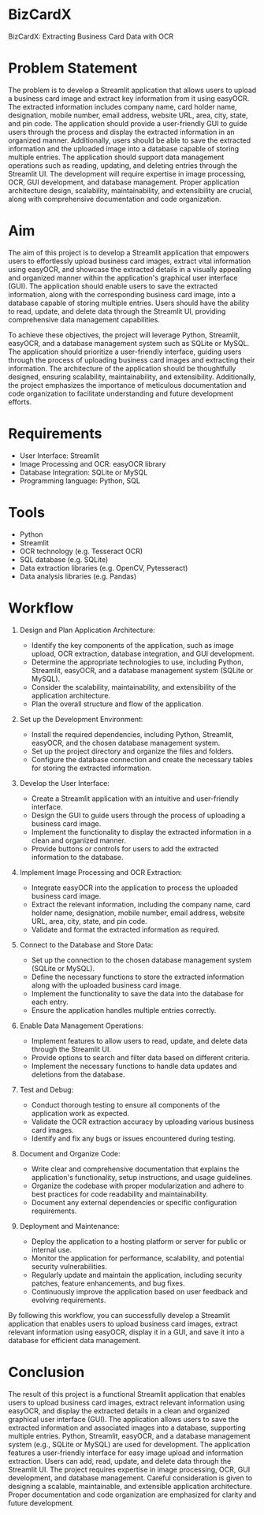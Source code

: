 # BizCardX
BizCardX: Extracting Business Card Data with OCR

# Problem Statement
The problem is to develop a Streamlit application that allows users to upload a business card image and extract key information from it using easyOCR. The extracted information includes company name, card holder name, designation, mobile number, email address, website URL, area, city, state, and pin code. The application should provide a user-friendly GUI to guide users through the process and display the extracted information in an organized manner. Additionally, users should be able to save the extracted information and the uploaded image into a database capable of storing multiple entries. The application should support data management operations such as reading, updating, and deleting entries through the Streamlit UI. The development will require expertise in image processing, OCR, GUI development, and database management. Proper application architecture design, scalability, maintainability, and extensibility are crucial, along with comprehensive documentation and code organization.

# Aim
The aim of this project is to develop a Streamlit application that empowers users to effortlessly upload business card images, extract vital information using easyOCR, and showcase the extracted details in a visually appealing and organized manner within the application's graphical user interface (GUI). The application should enable users to save the extracted information, along with the corresponding business card image, into a database capable of storing multiple entries. Users should have the ability to read, update, and delete data through the Streamlit UI, providing comprehensive data management capabilities.

To achieve these objectives, the project will leverage Python, Streamlit, easyOCR, and a database management system such as SQLite or MySQL. The application should prioritize a user-friendly interface, guiding users through the process of uploading business card images and extracting their information. The architecture of the application should be thoughtfully designed, ensuring scalability, maintainability, and extensibility. Additionally, the project emphasizes the importance of meticulous documentation and code organization to facilitate understanding and future development efforts.

# Requirements
* User Interface: Streamlit
* Image Processing and OCR: easyOCR library
* Database Integration: SQLite or MySQL
* Programming language: Python, SQL
  
# Tools
* Python
* Streamlit
* OCR technology (e.g. Tesseract OCR)
* SQL database (e.g. SQLite)
* Data extraction libraries (e.g. OpenCV, Pytesseract)
* Data analysis libraries (e.g. Pandas)

# Workflow
1. Design and Plan Application Architecture:
   - Identify the key components of the application, such as image upload, OCR extraction, database integration, and GUI development.
   - Determine the appropriate technologies to use, including Python, Streamlit, easyOCR, and a database management system (SQLite or MySQL).
   - Consider the scalability, maintainability, and extensibility of the application architecture.
   - Plan the overall structure and flow of the application.

2. Set up the Development Environment:
   - Install the required dependencies, including Python, Streamlit, easyOCR, and the chosen database management system.
   - Set up the project directory and organize the files and folders.
   - Configure the database connection and create the necessary tables for storing the extracted information.

3. Develop the User Interface:
   - Create a Streamlit application with an intuitive and user-friendly interface.
   - Design the GUI to guide users through the process of uploading a business card image.
   - Implement the functionality to display the extracted information in a clean and organized manner.
   - Provide buttons or controls for users to add the extracted information to the database.

4. Implement Image Processing and OCR Extraction:
   - Integrate easyOCR into the application to process the uploaded business card image.
   - Extract the relevant information, including the company name, card holder name, designation, mobile number, email address, website URL, area, city, state, and pin code.
   - Validate and format the extracted information as required.

5. Connect to the Database and Store Data:
   - Set up the connection to the chosen database management system (SQLite or MySQL).
   - Define the necessary functions to store the extracted information along with the uploaded business card image.
   - Implement the functionality to save the data into the database for each entry.
   - Ensure the application handles multiple entries correctly.

6. Enable Data Management Operations:
   - Implement features to allow users to read, update, and delete data through the Streamlit UI.
   - Provide options to search and filter data based on different criteria.
   - Implement the necessary functions to handle data updates and deletions from the database.

7. Test and Debug:
   - Conduct thorough testing to ensure all components of the application work as expected.
   - Validate the OCR extraction accuracy by uploading various business card images.
   - Identify and fix any bugs or issues encountered during testing.
   
8. Document and Organize Code:
   - Write clear and comprehensive documentation that explains the application's functionality, setup instructions, and usage guidelines.
   - Organize the codebase with proper modularization and adhere to best practices for code readability and maintainability.
   - Document any external dependencies or specific configuration requirements.

9. Deployment and Maintenance:
   - Deploy the application to a hosting platform or server for public or internal use.
   - Monitor the application for performance, scalability, and potential security vulnerabilities.
   - Regularly update and maintain the application, including security patches, feature enhancements, and bug fixes.
   - Continuously improve the application based on user feedback and evolving requirements.

By following this workflow, you can successfully develop a Streamlit application that enables users to upload business card images, extract relevant information using easyOCR, display it in a GUI, and save it into a database for efficient data management.

# Conclusion
The result of this project is a functional Streamlit application that enables users to upload business card images, extract relevant information using easyOCR, and display the extracted details in a clean and organized graphical user interface (GUI). The application allows users to save the extracted information and associated images into a database, supporting multiple entries. Python, Streamlit, easyOCR, and a database management system (e.g., SQLite or MySQL) are used for development. The application features a user-friendly interface for easy image upload and information extraction. Users can add, read, update, and delete data through the Streamlit UI. The project requires expertise in image processing, OCR, GUI development, and database management. Careful consideration is given to designing a scalable, maintainable, and extensible application architecture. Proper documentation and code organization are emphasized for clarity and future development.

